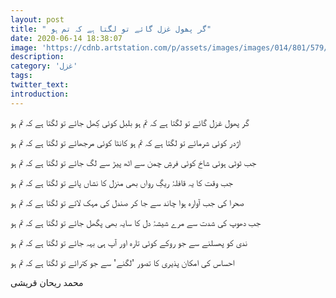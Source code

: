 ```yaml
---
layout: post
title: " گر پھول غزل گائے تو لگتا ہے کہ تم ہو"
date: 2020-06-14 18:38:07
image: 'https://cdnb.artstation.com/p/assets/images/images/014/801/579/large/marie-cyrklewski-upside-downv2.jpg?1545581280'
description:
category: 'غزل'
tags:
twitter_text:
introduction:
---
```


 گر پھول غزل گائے تو لگتا ہے کہ تم ہو
بلبل کوئی کِھل جائے تو لگتا ہے کہ تم ہو


اژدر کوئی شرمائے تو لگتا ہے کہ تم ہو
کانٹا کوئی مرجھائے تو لگتا ہے کہ تم ہو


جب ٹوٹی ہوئی شاخ کوئی فرشِ چمن سے
اٹھ پیڑ سے لگ جائے تو لگتا ہے کہ تم ہو


جب وقت کا یہ قافلۂ ریگِ رواں بھی
منزل کا نشاں پائے تو لگتا ہے کہ تم ہو


صحرا کی جب آوارہ ہوا چاند سے جا کر
صندل کی مہک لائے تو لگتا ہے کہ تم ہو


جب دھوپ کی شدت سے مرے شیشۂ دل کا
سایہ بھی پگھل جائے تو لگتا ہے کہ تم ہو


ندی کو پھسلنے سے جو روکے کوئی تارہ
اور آپ ہی بہہ جائے تو لگتا ہے کہ تم ہو


احساس کی امکان پذیری کا تصور
'لگنے' سے جو کترائے تو لگتا ہے کہ تم ہو 


محمد ریحان قریشی
